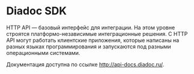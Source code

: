 # Diadoc SDK

HTTP API — базовый интерфейс для интеграции. На этом уровне строятся платформо-независимые интеграционные решения. С HTTP API могут работать клиентские приложения, которые написаны на разных языках программирования и запускаются под разными операционными системами.

Документация доступна по ссылке http://api-docs.diadoc.ru/.